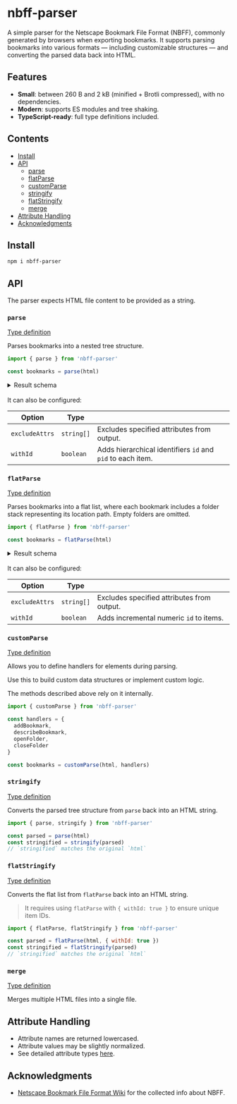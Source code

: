 # nbff-parser

A simple parser for the Netscape Bookmark File Format (NBFF), commonly generated by browsers when exporting bookmarks. It supports parsing bookmarks into various formats — including customizable structures — and converting the parsed data back into HTML.

## Features

- **Small**: between 260 B and 2 kB (minified + Brotli compressed), with no dependencies.
- **Modern**: supports ES modules and tree shaking.
- **TypeScript-ready**: full type definitions included.

## Contents

- [Install](#install)
- [API](#api)
  - [parse](#parse)
  - [flatParse](#flatParse)
  - [customParse](#customParse)
  - [stringify](#stringify)
  - [flatStringify](#flatStringify)
  - [merge](#merge)
- [Attribute Handling](#attribute-handling)
- [Acknowledgments](#acknowledgments)

## Install

```sh
npm i nbff-parser
```

## API

The parser expects HTML file content to be provided as a string.

### `parse`

[Type definition](./types/parse/parse.d.ts)

Parses bookmarks into a nested tree structure.

```js
import { parse } from 'nbff-parser'

const bookmarks = parse(html)
```

<details>
<summary>Result schema</summary>

```json
{
  "title": "Folder",
  "items": [
    {
      "title": "Bookmark"
    },
    {
      "title": "Nested Folder",
      "items": [
        {
          "title": "Another Bookmark"
        }
      ]
    }
  ]
}
```

</details>

<br/>
It can also be configured:

| Option         | Type       |                                                            |
| -------------- | ---------- | ---------------------------------------------------------- |
| `excludeAttrs` | `string[]` | Excludes specified attributes from output.                 |
| `withId`       | `boolean`  | Adds hierarchical identifiers `id` and `pid` to each item. |

### `flatParse`

[Type definition](./types/parse/flat-parse.d.ts)

Parses bookmarks into a flat list, where each bookmark includes a folder stack representing its location path. Empty folders are omitted.

```js
import { flatParse } from 'nbff-parser'

const bookmarks = flatParse(html)
```

<details>
<summary>Result schema</summary>

```json
[
  {
    "title": "Bookmark",
    "folder": [
      {
        "title": "Folder"
      }
    ]
  },
  {
    "title": "Another Bookmark",
    "folder": [
      {
        "title": "Folder"
      },
      {
        "title": "Nested Folder"
      }
    ]
  }
]
```

</details>

<br/>
It can also be configured:

| Option         | Type       |                                            |
| -------------- | ---------- | ------------------------------------------ |
| `excludeAttrs` | `string[]` | Excludes specified attributes from output. |
| `withId`       | `boolean`  | Adds incremental numeric `id` to items.    |

### `customParse`

[Type definition](./types/parse/custom-parse.d.ts)

Allows you to define handlers for elements during parsing.

Use this to build custom data structures or implement custom logic.

The methods described above rely on it internally.

```js
import { customParse } from 'nbff-parser'

const handlers = {
  addBookmark,
  describeBookmark,
  openFolder,
  closeFolder
}

const bookmarks = customParse(html, handlers)
```

### `stringify`

[Type definition](./types/stringify/stringify.d.ts)

Converts the parsed tree structure from `parse` back into an HTML string.

```js
import { parse, stringify } from 'nbff-parser'

const parsed = parse(html)
const stringified = stringify(parsed)
// `stringified` matches the original `html`
```

### `flatStringify`

[Type definition](./types/stringify/flat-stringify.d.ts)

Converts the flat list from `flatParse` back into an HTML string.

> It requires using `flatParse` with `{ withId: true }` to ensure unique item IDs.

```js
import { flatParse, flatStringify } from 'nbff-parser'

const parsed = flatParse(html, { withId: true })
const stringified = flatStringify(parsed)
// `stringified` matches the original `html`
```

### `merge`

[Type definition](./types/merge/merge.d.ts)

Merges multiple HTML files into a single file.

## Attribute Handling

- Attribute names are returned lowercased.
- Attribute values may be slightly normalized.
- See detailed attribute types [here](./types/attrs.d.ts).

## Acknowledgments

- [Netscape Bookmark File Format Wiki](https://github.com/FlyingWolFox/Netscape-Bookmarks-File-Parser/wiki/Netscape-Bookmarks-File-Format) for the collected info about NBFF.
